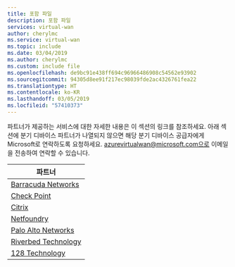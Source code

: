 ```yaml
---
title: 포함 파일
description: 포함 파일
services: virtual-wan
author: cherylmc
ms.service: virtual-wan
ms.topic: include
ms.date: 03/04/2019
ms.author: cherylmc
ms.custom: include file
ms.openlocfilehash: de9bc91e438ff694c96966486908c54562e93902
ms.sourcegitcommit: 94305d8ee91f217ec98039fde2ac4326761fea22
ms.translationtype: HT
ms.contentlocale: ko-KR
ms.lasthandoff: 03/05/2019
ms.locfileid: "57410373"
---
```

파트너가 제공하는 서비스에 대한 자세한 내용은 이 섹션의 링크를 참조하세요. 아래 섹션에 분기 디바이스 파트너가 나열되지 않으면 해당 분기 디바이스 공급자에게 Microsoft로 연락하도록 요청하세요. azurevirtualwan@microsoft.com으로 이메일을 전송하여 연락할 수 있습니다.

|파트너|
|---|
|[Barracuda Networks](https://www.barracuda.com/AzurevWAN)|
| [Check Point](https://www.checkpoint.com/solutions/microsoft-azure-virtual-wan/) |
| [Citrix](https://www.citrix.com/global-partners/microsoft/sd-wan-for-azure-virtual-wan.html)|
|[Netfoundry](https://netfoundry.io/solutions/netfoundry-for-microsoft-azure-virtual-wan/)|
|[Palo Alto Networks](https://researchcenter.paloaltonetworks.com/2018/09/azure-vwan-integration/) |
|[Riverbed Technology](https://www.riverbed.com/go/steelconnect-azurewan.html)|
|[128 Technology](https://www.128technology.com/partners/azure) |